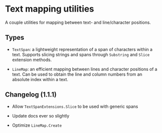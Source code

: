 # Text mapping utilities

A couple utilities for mapping between text- and line/character positions.

## Types

- `TextSpan`: a lightweight representation of a span of characters within a text. Supports slicing strings and spans through `Substring` and `Slice` extension methods.

- `LineMap`: an efficient mapping between lines and character positions of a text. Can be used to obtain the line and column numbers from an absolute index within a text.

## Changelog (1.1.1)

- Allow `TextSpanExtensions.Slice` to be used with generic spans

- Update docs ever so slightly

- Optimize `LineMap.Create`

